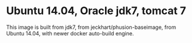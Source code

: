 # Ubuntu 14.04, Oracle jdk7, tomcat 7

This image is built from jdk7, from jeckhart/phusion-baseimage, from Ubuntu 14.04, with newer docker auto-build engine.

